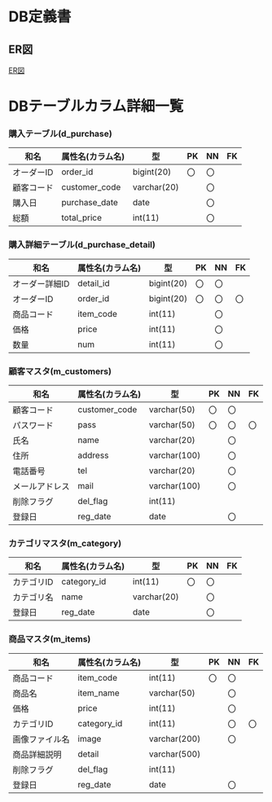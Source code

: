 # DB定義書
## ER図
[ER図]( https://github.com/Aso2001371/2021sys-design/blob/main/MYEC.md"ER図はこちら")

# DBテーブルカラム詳細一覧

### 購入テーブル(d_purchase)
|和名| 属性名(カラム名) | 型 | PK | NN | FK |
|----|-------|-----|---|----|----|
|オーダーID| order_id | bigint(20) | 〇| 〇| |
|顧客コード| customer_code | varchar(20) | | 〇| |
|購入日| purchase_date | date | | 〇| |
|総額| total_price | int(11) | | 〇| |

### 購入詳細テーブル(d_purchase_detail)
|和名| 属性名(カラム名) | 型 | PK | NN | FK |
|----|-------|-----|---|----|----|
|オーダー詳細ID| detail_id | bigint(20) | 〇| 〇| |
|オーダーID| order_id | bigint(20) | 〇| 〇| 〇|
|商品コード| item_code | int(11) | | 〇| |
|価格| price | int(11) | | 〇| |
|数量| num | int(11) | | 〇| |

### 顧客マスタ(m_customers)
|和名| 属性名(カラム名) | 型 | PK | NN | FK |
|----|-------|-----|---|----|----|
|顧客コード| customer_code | varchar(50) | 〇| 〇| |
|パスワード| pass | varchar(50) | 〇| 〇| 〇|
|氏名| name | varchar(20) | | 〇| |
|住所| address | varchar(100) | | 〇| |
|電話番号| tel| varchar(20) | | 〇| |
|メールアドレス| mail | varchar(100) | | 〇| |
|削除フラグ| del_flag | int(11) | | | |
|登録日| reg_date | date | | 〇| |

### カテゴリマスタ(m_category)
|和名| 属性名(カラム名) | 型 | PK | NN | FK |
|----|-------|-----|---|----|----|
|カテゴリID| category_id | int(11) | 〇| 〇| |
|カテゴリ名| name | varchar(20) | | 〇| |
|登録日| reg_date | date | | 〇| |

### 商品マスタ(m_items)
|和名| 属性名(カラム名) | 型 | PK | NN | FK |
|----|-------|-----|---|----|----|
|商品コード| item_code | int(11) | 〇| 〇| |
|商品名| item_name| varchar(50) | | 〇| |
|価格| price | int(11) | | 〇| |
|カテゴリID| category_id | int(11) | | 〇| 〇|
|画像ファイル名| image | varchar(200) | | 〇| |
|商品詳細説明| detail | varchar(500) | | | |
|削除フラグ| del_flag | int(11) | | | |
|登録日| reg_date | date | | 〇| |
